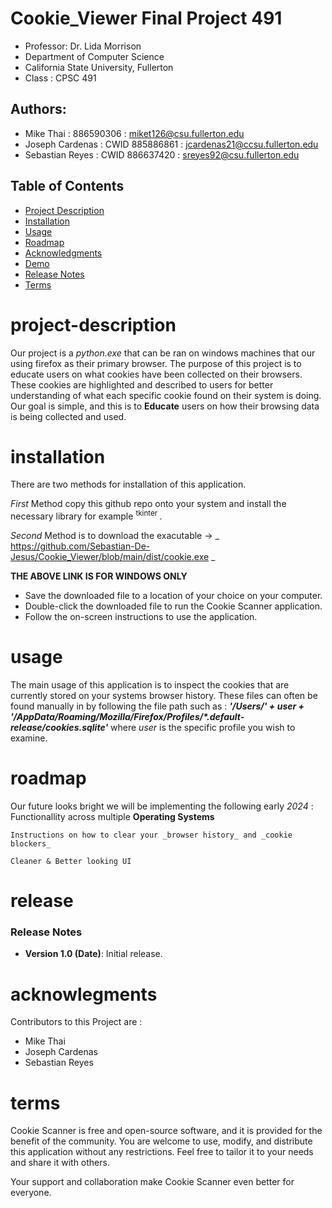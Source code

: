 # Cookie_Viewer Final Project 491
- Professor: Dr. Lida Morrison
- Department of Computer Science 
- California State University, Fullerton
- Class : CPSC 491

## Authors: 
- Mike Thai : 886590306 : miket126@csu.fullerton.edu
- Joseph Cardenas : CWID 885886861 : jcardenas21@ccsu.fullerton.edu
- Sebastian Reyes : CWID 886637420 : sreyes92@csu.fullerton.edu

## Table of Contents

- [Project Description](#project-description)
- [Installation](#installation)
- [Usage](#usage)
- [Roadmap](#roadmap)
- [Acknowledgments](#acknowledgments)
- [Demo](#demo)
- [Release Notes](#release)
- [Terms](#terms)
# project-description
Our project is a _python.exe_ that can be ran on windows machines that our using firefox as their primary browser. The purpose of this project is to educate users on what cookies have been collected on their browsers. These cookies are highlighted and described to users for better understanding of what each specific cookie found on their system is doing. Our goal is simple, and this is to **Educate** users on how their browsing data is being collected and used. 

# installation
There are two methods for installation of this application.

_First_ Method copy this github repo onto your system and install the necessary library for example <sup> tkinter </sup>.

_Second_ Method is to download the exacutable -> _ https://github.com/Sebastian-De-Jesus/Cookie_Viewer/blob/main/dist/cookie.exe _

**THE ABOVE LINK IS FOR WINDOWS ONLY**

- Save the downloaded file to a location of your choice on your computer.
- Double-click the downloaded file to run the Cookie Scanner application.
- Follow the on-screen instructions to use the application.
    

# usage
The main usage of this application is to inspect the cookies that are currently stored on your systems browser history. These files can often be found manually in by following the file path such as : **_'/Users/' + user + '/AppData/Roaming/Mozilla/Firefox/Profiles/*.default-release/cookies.sqlite'_** where _user_ is the specific profile you wish to examine.

# roadmap
Our future looks bright we will be implementing the following early _2024_ : 
    Functionallity across multiple **Operating Systems** 

    Instructions on how to clear your _browser history_ and _cookie blockers_
    
    Cleaner & Better looking UI

# release
### Release Notes

- **Version 1.0 (Date)**: Initial release.

# acknowlegments 
Contributors to this Project are : 
- Mike Thai
- Joseph Cardenas
- Sebastian Reyes

# terms 

Cookie Scanner is free and open-source software, and it is provided for the benefit of the community. You are welcome to use, modify, and distribute this application without any restrictions. Feel free to tailor it to your needs and share it with others.

Your support and collaboration make Cookie Scanner even better for everyone.

